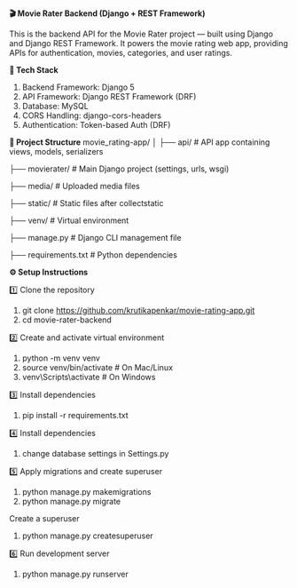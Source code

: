 **🎬 Movie Rater Backend (Django + REST Framework)**

This is the backend API for the Movie Rater project — built using Django and Django REST Framework.
It powers the movie rating web app, providing APIs for authentication, movies, categories, and user ratings.

**🧩 Tech Stack**

1) Backend Framework: Django 5
2) API Framework: Django REST Framework (DRF)
3) Database: MySQL 
4) CORS Handling: django-cors-headers
5) Authentication: Token-based Auth (DRF)

**📂 Project Structure**
movie_rating-app/
│
├── api/                   # API app containing views, models, serializers

├── movierater/            # Main Django project (settings, urls, wsgi)

├── media/                 # Uploaded media files

├── static/                # Static files after collectstatic

├── venv/                  # Virtual environment

├── manage.py              # Django CLI management file

├── requirements.txt       # Python dependencies

**⚙️ Setup Instructions**

1️⃣ Clone the repository
1) git clone https://github.com/krutikapenkar/movie-rating-app.git 
2) cd movie-rater-backend

2️⃣ Create and activate virtual environment
1) python -m venv venv
2) source venv/bin/activate   # On Mac/Linux
3) venv\Scripts\activate      # On Windows

3️⃣ Install dependencies
1) pip install -r requirements.txt

4️⃣ Install dependencies
1) change database settings in Settings.py

5️⃣ Apply migrations and create superuser
1) python manage.py makemigrations
2) python manage.py migrate

Create a superuser
1) python manage.py createsuperuser

6️⃣ Run development server
1) python manage.py runserver
